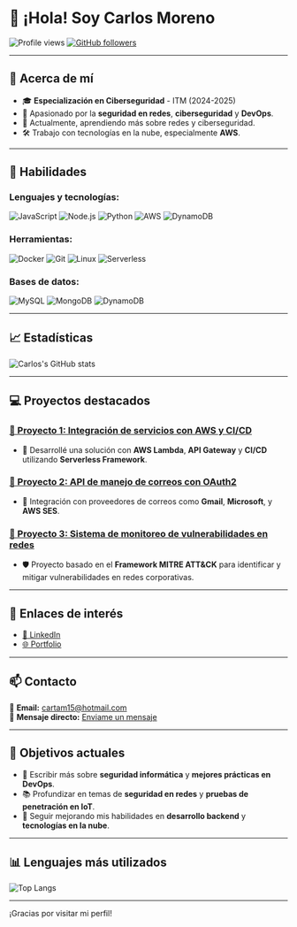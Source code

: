 # 👋 ¡Hola! Soy **Carlos Moreno** 

![Profile views](https://komarev.com/ghpvc/?username=CarlosMoreno&label=PROFILE+VIEWS) 
[![GitHub followers](https://img.shields.io/github/followers/CarlosMoreno?style=social)](https://github.com/CarlosMoreno?tab=followers)

---

## 🚀 Acerca de mí

- 🎓 **Especialización en Ciberseguridad** - ITM (2024-2025)
- 🔐 Apasionado por la **seguridad en redes**, **ciberseguridad** y **DevOps**.
- 🌱 Actualmente, aprendiendo más sobre redes y ciberseguridad.
- 🛠️ Trabajo con tecnologías en la nube, especialmente **AWS**.

---

## 💼 Habilidades

### Lenguajes y tecnologías:
![JavaScript](https://img.shields.io/badge/-JavaScript-333333?style=flat&logo=javascript)
![Node.js](https://img.shields.io/badge/-Node.js-333333?style=flat&logo=node.js)
![Python](https://img.shields.io/badge/-Python-333333?style=flat&logo=python)
![AWS](https://img.shields.io/badge/-AWS-232F3E?style=flat&logo=amazon-aws)
![DynamoDB](https://img.shields.io/badge/-DynamoDB-333333?style=flat&logo=amazon-dynamodb)

### Herramientas:
![Docker](https://img.shields.io/badge/-Docker-333333?style=flat&logo=docker)
![Git](https://img.shields.io/badge/-Git-333333?style=flat&logo=git)
![Linux](https://img.shields.io/badge/-Linux-333333?style=flat&logo=linux)
![Serverless](https://img.shields.io/badge/-Serverless-333333?style=flat&logo=serverless)

### Bases de datos:
![MySQL](https://img.shields.io/badge/-MySQL-333333?style=flat&logo=mysql)
![MongoDB](https://img.shields.io/badge/-MongoDB-333333?style=flat&logo=mongodb)
![DynamoDB](https://img.shields.io/badge/-DynamoDB-333333?style=flat&logo=amazon-dynamodb)

---

## 📈 Estadísticas

![Carlos's GitHub stats](https://github-readme-stats.vercel.app/api?username=CarlosMoreno&show_icons=true&theme=radical)

---

## 💻 Proyectos destacados

### [🔗 Proyecto 1: Integración de servicios con AWS y CI/CD](https://github.com/CarlosMoreno/proyecto-aws-cicd)
- 🔨 Desarrollé una solución con **AWS Lambda**, **API Gateway** y **CI/CD** utilizando **Serverless Framework**.

### [🔗 Proyecto 2: API de manejo de correos con OAuth2](https://github.com/CarlosMoreno/api-emails)
- 🔐 Integración con proveedores de correos como **Gmail**, **Microsoft**, y **AWS SES**.

### [🔗 Proyecto 3: Sistema de monitoreo de vulnerabilidades en redes](https://github.com/CarlosMoreno/redes-seguridad)
- 🛡️ Proyecto basado en el **Framework MITRE ATT&CK** para identificar y mitigar vulnerabilidades en redes corporativas.

---

## 🔗 Enlaces de interés

- [💼 LinkedIn](www.linkedin.com/in/charbrown08)
- [🌐 Portfolio](https://www.linkedin.com/in/charbrown08/)


---

## 📫 Contacto

📧 **Email:** cartam15@hotmail.com  
💬 **Mensaje directo:** [Enviame un mensaje](mailto:octomarciano@gmail.com)

---

## 🎯 Objetivos actuales

- 📝 Escribir más sobre **seguridad informática** y **mejores prácticas en DevOps**.
- 📚 Profundizar en temas de **seguridad en redes** y **pruebas de penetración en IoT**.
- 🚀 Seguir mejorando mis habilidades en **desarrollo backend** y **tecnologías en la nube**.

---

## 📊 Lenguajes más utilizados

![Top Langs](https://github-readme-stats.vercel.app/api/top-langs/?username=CarlosMoreno&layout=compact&theme=radical)

---

¡Gracias por visitar mi perfil!

